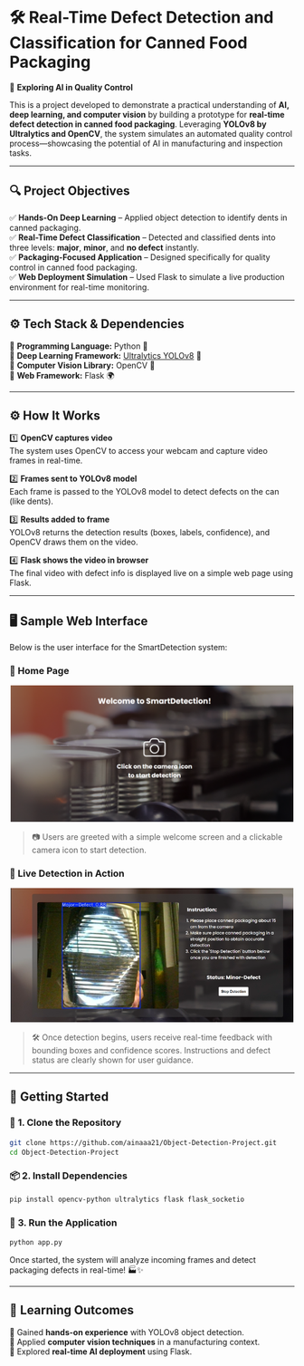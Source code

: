 # 🛠️ **Real-Time Defect Detection and Classification for Canned Food Packaging**

🚀 **Exploring AI in Quality Control**

This is a project developed to demonstrate a practical understanding of **AI, deep learning, and computer vision** by building a prototype for **real-time defect detection in canned food packaging**. Leveraging **YOLOv8 by Ultralytics and OpenCV**, the system simulates an automated quality control process—showcasing the potential of AI in manufacturing and inspection tasks.  

---

## 🔍 Project Objectives

✅ **Hands-On Deep Learning** – Applied object detection to identify dents in canned packaging.  
✅ **Real-Time Defect Classification** – Detected and classified dents into three levels: **major**, **minor**, and **no defect** instantly.  
✅ **Packaging-Focused Application** – Designed specifically for quality control in canned food packaging.  
✅ **Web Deployment Simulation** – Used Flask to simulate a live production environment for real-time monitoring.

---
## ⚙️ Tech Stack & Dependencies

📌 **Programming Language:** Python 🐍  
📌 **Deep Learning Framework:** [Ultralytics YOLOv8](https://github.com/ultralytics/ultralytics) 🤖  
📌 **Computer Vision Library:** OpenCV 👀  
📌 **Web Framework:** Flask 🌍  

---

## ⚙️ How It Works

1️⃣ **OpenCV captures video**  
The system uses OpenCV to access your webcam and capture video frames in real-time.

2️⃣ **Frames sent to YOLOv8 model**  
Each frame is passed to the YOLOv8 model to detect defects on the can (like dents).  

3️⃣ **Results added to frame**  
YOLOv8 returns the detection results (boxes, labels, confidence), and OpenCV draws them on the video.

4️⃣ **Flask shows the video in browser**  
The final video with defect info is displayed live on a simple web page using Flask.

---
## 🖥️ Sample Web Interface

Below is the user interface for the SmartDetection system:

### 🔹 Home Page  
<p align="center">
  <img src="user interface/interface1.png" alt="SmartDetection Home Interface" width="500"/>
</p>

> 📷 Users are greeted with a simple welcome screen and a clickable camera icon to start detection.

### 🔹 Live Detection in Action  
<p align="center">
  <img src="user interface/interface2.png" alt="Real-Time Detection Interface" width="500"/>
</p>

> 🛠️ Once detection begins, users receive real-time feedback with bounding boxes and confidence scores. Instructions and defect status are clearly shown for user guidance.

---

## 🚀 Getting Started

### 🔧 **1. Clone the Repository**
```bash
git clone https://github.com/ainaaa21/Object-Detection-Project.git
cd Object-Detection-Project
```

### 📦 **2. Install Dependencies**  
```bash
pip install opencv-python ultralytics flask flask_socketio
```

### 🚀 **3. Run the Application**  
```bash
python app.py
```
Once started, the system will analyze incoming frames and detect packaging defects in real-time! 🏭✨  

---

## 💬 Learning Outcomes

🔹 Gained **hands-on experience** with YOLOv8 object detection.  
🔹 Applied **computer vision techniques** in a manufacturing context.  
🔹 Explored **real-time AI deployment** using Flask.
